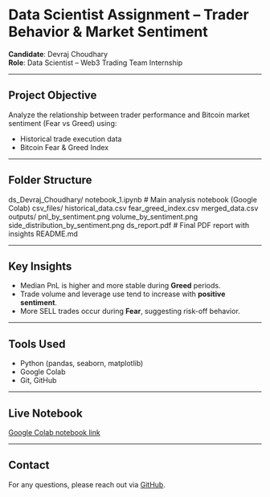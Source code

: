 # Data Scientist Assignment – Trader Behavior & Market Sentiment

**Candidate**: Devraj Choudhary  
**Role**: Data Scientist – Web3 Trading Team Internship

---

##  Project Objective

Analyze the relationship between trader performance and Bitcoin market sentiment (Fear vs Greed) using:

- Historical trade execution data
- Bitcoin Fear & Greed Index

---

##  Folder Structure

ds_Devraj_Choudhary/
 notebook_1.ipynb # Main analysis notebook (Google Colab)
 csv_files/
  historical_data.csv
  fear_greed_index.csv
  merged_data.csv
 outputs/
  pnl_by_sentiment.png
  volume_by_sentiment.png
  side_distribution_by_sentiment.png
  ds_report.pdf # Final PDF report with insights
  README.md


---

##  Key Insights

- Median PnL is higher and more stable during **Greed** periods.
- Trade volume and leverage use tend to increase with **positive sentiment**.
- More SELL trades occur during **Fear**, suggesting risk-off behavior.

---

##  Tools Used

- Python (pandas, seaborn, matplotlib)
- Google Colab
- Git, GitHub

---

##  Live Notebook

 [Google Colab notebook link](https://colab.research.google.com/drive/1s-u9j7YrwHdkc1Cl05C-fKvs4i3xkU-0?usp=sharing)

---

##  Contact

For any questions, please reach out via [GitHub](https://github.com/CodingWithDevraj).
